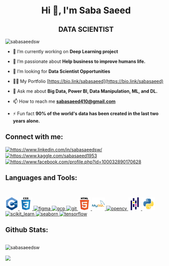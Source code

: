 <h1 align="center">Hi 👋, I'm Saba Saeed</h1>
<h2 align="center">DATA SCIENTIST</h2>

<p align="left"> <img src="https://komarev.com/ghpvc/?username=sabasaeedsw&label=Profile%20views&color=0e75b6&style=flat" alt="sabasaeedsw" /> </p>

- 🔭 I’m currently working on **Deep Learning project**

- 🌱 I’m passionate about **Help business to improve humans life.**

- 🤝 I’m looking for **Data Scientist Opportunities**

- 👨‍💻 My Portfolio [https://bio.link/sabasaeed](https://bio.link/sabasaeed)

- 💬 Ask me about **Big Data, Power BI, Data Manipulation, ML, and DL.**

- 📫 How to reach me **sabasaeed410@gmail.com**

- ⚡ Fun fact **90% of the world's data has been created in the last two years alone.**

<h2 align="left">Connect with me:</h2>
<p align="left">
<a href="https://linkedin.com/in/https://www.linkedin.com/in/sabasaeedsw/" target="blank"><img align="center" src="https://raw.githubusercontent.com/rahuldkjain/github-profile-readme-generator/master/src/images/icons/Social/linked-in-alt.svg" alt="https://www.linkedin.com/in/sabasaeedsw/" height="30" width="40" /></a>
<a href="https://kaggle.com/https://www.kaggle.com/sabasaeed1953" target="blank"><img align="center" src="https://raw.githubusercontent.com/rahuldkjain/github-profile-readme-generator/master/src/images/icons/Social/kaggle.svg" alt="https://www.kaggle.com/sabasaeed1953" height="30" width="40" /></a>
<a href="https://fb.com/https://www.facebook.com/profile.php?id=100032890170628" target="blank"><img align="center" src="https://raw.githubusercontent.com/rahuldkjain/github-profile-readme-generator/master/src/images/icons/Social/facebook.svg" alt="https://www.facebook.com/profile.php?id=100032890170628" height="30" width="40" /></a>
</p>

<h2 align="left">Languages and Tools:</h2>
<br>
<p align="left"> <a href="https://www.w3schools.com/cpp/" target="_blank" rel="noreferrer"> <img src="https://raw.githubusercontent.com/devicons/devicon/master/icons/cplusplus/cplusplus-original.svg" alt="cplusplus" width="40" height="40"/> </a> <a href="https://www.w3schools.com/css/" target="_blank" rel="noreferrer"> <img src="https://raw.githubusercontent.com/devicons/devicon/master/icons/css3/css3-original-wordmark.svg" alt="css3" width="40" height="40"/> </a> <a href="https://www.figma.com/" target="_blank" rel="noreferrer"> <img src="https://www.vectorlogo.zone/logos/figma/figma-icon.svg" alt="figma" width="40" height="40"/> </a> <a href="https://cloud.google.com" target="_blank" rel="noreferrer"> <img src="https://www.vectorlogo.zone/logos/google_cloud/google_cloud-icon.svg" alt="gcp" width="40" height="40"/> </a> <a href="https://git-scm.com/" target="_blank" rel="noreferrer"> <img src="https://www.vectorlogo.zone/logos/git-scm/git-scm-icon.svg" alt="git" width="40" height="40"/> </a> <a href="https://www.w3.org/html/" target="_blank" rel="noreferrer"> <img src="https://raw.githubusercontent.com/devicons/devicon/master/icons/html5/html5-original-wordmark.svg" alt="html5" width="40" height="40"/> </a> <a href="https://www.mysql.com/" target="_blank" rel="noreferrer"> <img src="https://raw.githubusercontent.com/devicons/devicon/master/icons/mysql/mysql-original-wordmark.svg" alt="mysql" width="40" height="40"/> </a> <a href="https://opencv.org/" target="_blank" rel="noreferrer"> <img src="https://www.vectorlogo.zone/logos/opencv/opencv-icon.svg" alt="opencv" width="40" height="40"/> </a> <a href="https://pandas.pydata.org/" target="_blank" rel="noreferrer"> <img src="https://raw.githubusercontent.com/devicons/devicon/2ae2a900d2f041da66e950e4d48052658d850630/icons/pandas/pandas-original.svg" alt="pandas" width="40" height="40"/> </a> <a href="https://www.python.org" target="_blank" rel="noreferrer"> <img src="https://raw.githubusercontent.com/devicons/devicon/master/icons/python/python-original.svg" alt="python" width="40" height="40"/> </a> <a href="https://scikit-learn.org/" target="_blank" rel="noreferrer"> <img src="https://upload.wikimedia.org/wikipedia/commons/0/05/Scikit_learn_logo_small.svg" alt="scikit_learn" width="40" height="40"/> </a> <a href="https://seaborn.pydata.org/" target="_blank" rel="noreferrer"> <img src="https://seaborn.pydata.org/_images/logo-mark-lightbg.svg" alt="seaborn" width="40" height="40"/> </a> <a href="https://www.tensorflow.org" target="_blank" rel="noreferrer"> <img src="https://www.vectorlogo.zone/logos/tensorflow/tensorflow-icon.svg" alt="tensorflow" width="40" height="40"/> </a> </p>

<h2 align="left">Github Stats:</h2>
<br>
<picture >
  <source 
    srcset="https://github-readme-stats.vercel.app/api/top-langs?username=sabasaeedsw&show_icons=true&locale=en&layout=compact&theme=dark"
    media="(prefers-color-scheme: dark)"
  />
  <source
    srcset="https://github-readme-stats.vercel.app/api?username=sabasaeedsw&show_icons=true"
    media="(prefers-color-scheme: light), (prefers-color-scheme: no-preference)"
  />
  <img src="https://github-readme-stats.vercel.app/api?username=sabasaeedsw&show_icons=true&locale=en" alt="sabasaeedsw" />
</picture>

<br>
<br>

<picture>
  <source
    srcset="https://github-readme-stats.vercel.app/api?username=sabasaeedsw&show_icons=true&theme=dark"
    media="(prefers-color-scheme: dark)"
  />
  <source
    srcset="https://github-readme-stats.vercel.app/api?username=sabasaeedsw&show_icons=true"
    media="(prefers-color-scheme: light), (prefers-color-scheme: no-preference)"
  />
  
  <img src="https://github-readme-stats.vercel.app/api?username=sabasaeedsw&show_icons=true" />
</picture>
